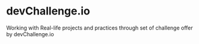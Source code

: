 # devChallenge.io

Working with Real-life projects and practices through set of challenge offer by devChallenge.io
